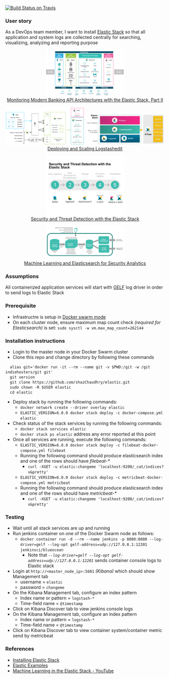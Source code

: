 [![Build Status on Travis](https://travis-ci.org/shazChaudhry/docker-elastic.svg?branch=server.basePath "CI build status on Travis")](https://travis-ci.org/shazChaudhry/docker-elastic)

### User story
As a DevOps team member, I want to install [Elastic Stack](https://www.elastic.co/products) so that all application and system logs are collected centrally for searching, visualizing, analyzing and reporting purpose

<p align="center">
  <img src="./pics/monitoring.png" alt="monitoring" style="width: 250px;" /><br>
  <a href="https://www.elastic.co/blog/psd2-architectures-with-the-elastic-stack-part-ii">Monitoring Modern Banking API Architectures with the Elastic Stack, Part II</a>
</p>

<p align="center">
  <img src="./pics/elastic-stack.png" alt="Beats platform" style="width: 250px;"/>
  <img src="./pics/elastic-products.PNG" alt="Elastic products" style="width: 250px;"/>
  <br>
  <a href="https://www.elastic.co/guide/en/logstash/current/deploying-and-scaling.html">Deploying and Scaling Logstashedit</a>
</p>

<p align="center">
  <img src="./pics/cyber-webinar-thumbnail.jpeg" alt="Threat Detection" style="width: 250px;" /><br>
  <a href="https://www.elastic.co/webinars/security-and-threat-detection-with-the-elastic-stack">Security and Threat Detection with the Elastic Stack</a>
</p>

<p align="center">
  <img src="./pics/machine-learning.png" alt="Machine Learning" style="width: 250px;" /><br>
  <a href="https://www.elastic.co/webinars/security-and-threat-detection-with-the-elastic-stack">Machine Learning and Elasticsearch for Security Analytics</a>
</p>


### Assumptions
All containerized application services will start with [GELF](http://docs.graylog.org/en/2.2/pages/gelf.html) log driver in order to send logs to Elastic Stack

### Prerequisite
* Infrastructre is setup in [Docker swarm mode](https://docs.docker.com/engine/swarm/)
* On each cluster node, ensure maximum map count check _(required for Elasticsearch)_ is set: `sudo sysctl -w vm.max_map_count=262144`

### Installation instructions
* Login to the master node in your Docker Swarm cluster
* Clone this repo and change directory by following these commands
```
  alias git='docker run -it --rm --name git -v $PWD:/git -w /git indiehosters/git git'
  git version
  git clone https://github.com/shazChaudhry/elastic.git
  sudo chown -R $USER elastic
  cd elastic
  ```
* Deploy stack by running the following commands:
  * `docker network create --driver overlay elastic`
  * `ELASTIC_VERSION=6.0.0 docker stack deploy -c docker-compose.yml elastic`
* Check status of the stack services by running the following commands:
  *   `docker stack services elastic`
  *   `docker stack ps elastic` address any error reported at this point
* Once all services are running, execute the following commands:
  *   `ELASTIC_VERSION=6.0.0 docker stack deploy -c filebeat-docker-compose.yml filebeat`
  *   Running the following command should produce elasticsearch index and one of the rows should have _filebeat-*_
      *   `curl -XGET -u elastic:changeme 'localhost:9200/_cat/indices?v&pretty'`
  *   `ELASTIC_VERSION=6.0.0 docker stack deploy -c metricbeat-docker-compose.yml metricbeat`
  *   Running the following command should produce elasticsearch index and one of the rows should have _metricbeat-*_
      *   `curl -XGET -u elastic:changeme 'localhost:9200/_cat/indices?v&pretty'`


### Testing
* Wait until all stack services are up and running
* Run jenkins container on one of the Docker Swarm node as follows:
  * `docker container run -d --rm --name jenkins -p 8080:8080 --log-driver=gelf --log-opt gelf-address=udp://127.0.0.1:12201  jenkinsci/blueocean`
    * Note that _`--log-driver=gelf --log-opt gelf-address=udp://127.0.0.1:12201`_ sends container console logs to Elastic stack
* Login at `http://<master_node_ip>:5601` _(Kibana)_  which should show Management tab
  * username = `elastic`
  * password = `changeme`
* On the Kibana Management tab, configure an index pattern
  * Index name or pattern = `logstash-*`
  * Time-field name = `@timestamp`
* Click on Kibana Discover tab to view jenkins console logs
* On the Kibana Management tab, configure an index pattern
  * Index name or pattern = `logstash-*`
  * Time-field name = `@timestamp`
* Click on Kibana Discover tab to view container system/container metric send by metricbeat

### References
- [Installing Elastic Stack](https://www.elastic.co/guide/en/elastic-stack/current/installing-elastic-stack.html)
- [Elastic Examples](https://github.com/elastic/examples)
- [ Machine Learning in the Elastic Stack - YouTube](https://www.youtube.com/watch?v=n6xW6YWYgs0&feature=youtu.be)
